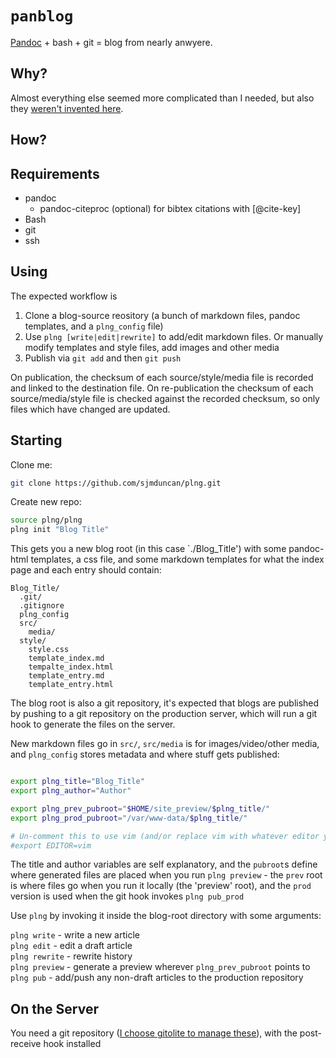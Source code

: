 # `panblog`
[Pandoc](https://pandoc.org/) + bash + git = blog from nearly anwyere.


## Why?

Almost everything else seemed more complicated than I needed, but also they [weren't invented here](https://en.wikipedia.org/wiki/Not_invented_here).

## How?


## Requirements

- pandoc
  - pandoc-citeproc (optional) for bibtex citations with  \[@cite-key\] 
- Bash
- git
- ssh

## Using

The expected workflow is

1. Clone a blog-source reository (a bunch of markdown files, pandoc templates, and a `plng_config` file)
2. Use `plng [write|edit|rewrite]` to add/edit markdown files. Or manually modify templates and style files, add images and other media
3. Publish via `git add` and then `git push`

On publication, the checksum of each source/style/media file is recorded and linked to the destination file.
On re-publication the checksum of each source/media/style file is checked against the recorded checksum, so only files which have changed are updated.

## Starting

Clone me:

```bash
git clone https://github.com/sjmduncan/plng.git
```

Create new repo:

```bash
source plng/plng
plng init "Blog Title"
```

This gets you a new blog root (in this case `./Blog_Title') with some pandoc-html templates, a css file, and some markdown templates for what the index page and each entry should contain:

```
Blog_Title/
  .git/
  .gitignore
  plng_config
  src/
    media/
  style/
    style.css
    template_index.md
    tempalte_index.html
    template_entry.md
    template_entry.html
```

The blog root is also a git repository, it's expected that blogs are published by pushing to a git repository on the production server, which will run a git hook to generate the files on the server.

New markdown files go in `src/`, `src/media` is for images/video/other media, and `plng_config` stores metadata and where stuff gets published:

```BASH

export plng_title="Blog_Title"
export plng_author="Author"

export plng_prev_pubroot="$HOME/site_preview/$plng_title/"
export plng_prod_pubroot="/var/www-data/$plng_title/"

# Un-comment this to use vim (and/or replace vim with whatever editor you want to use)
#export EDITOR=vim
```

The title and author variables are self explanatory, and the `pubroot`s define where generated files are placed when you run `plng preview` - the `prev` root is where files go when you run it locally (the 'preview' root), and the `prod` version is used when the git hook invokes `plng pub_prod`

Use `plng` by invoking it inside the blog-root directory with some arguments:

`plng write` - write a new article  
`plng edit` - edit a draft article  
`plng rewrite` - rewrite history  
`plng preview` - generate a preview wherever `plng_prev_pubroot` points to  
`plng pub` - add/push any non-draft articles to the production repository

## On the Server

You need a git repository ([I choose gitolite to manage these](https://gitolite.com)), with the post-receive hook installed
